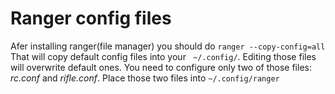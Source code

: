 # Ranger config files
Afer installing ranger(file manager) you should do 
```ranger --copy-config=all``` 
That will copy default config files into your ``` ~/.config/```. Editing those files will overwrite default ones. 
You need to configure only two of those files: *rc.conf* and *rifle.conf*.
Place those two files into ```~/.config/ranger```
